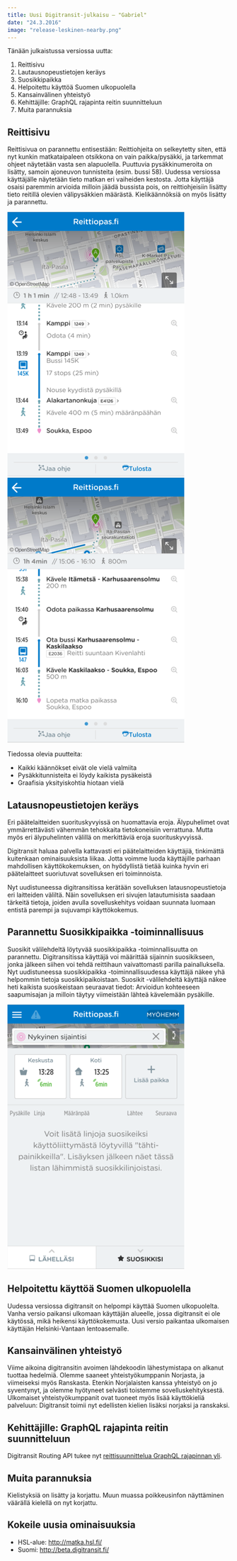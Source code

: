 ```yaml
---
title: Uusi Digitransit-julkaisu – "Gabriel"
date: "24.3.2016"
image: "release-leskinen-nearby.png"
---
```


Tänään julkaistussa versiossa uutta:

1. Reittisivu
2. Lautausnopeustietojen keräys
3. Suosikkipaikka
4. Helpoitettu käyttöä Suomen ulkopuolella
5. Kansainvälinen yhteistyö
6. Kehittäjille: GraphQL rajapinta reitin suunnitteluun
7. Muita parannuksia

## Reittisivu
Reittisivua on parannettu entisestään:
Reittiohjeita on selkeytetty siten,
että nyt kunkin matkataipaleen otsikkona on vain paikka/pysäkki,
ja tarkemmat ohjeet näytetään vasta sen alapuolella.
Puuttuvia pysäkkinumeroita on lisätty, samoin ajoneuvon tunnisteita (esim. bussi 58).
Uudessa versiossa käyttäjälle näytetään tieto matkan eri vaiheiden kestosta.
Jotta käyttäjä osaisi paremmin arvioida milloin jäädä bussista pois,
on reittiohjeisiin lisätty tieto reitillä olevien välipysäkkien määrästä.
Kielikäännöksiä on myös lisätty ja parannettu.

![Uusi reittisivu](release-gabriel-itinerary-page-new.png "Uusi reittisivu")
![Vanha reittisivu](release-gabriel-itinerary-page-old.png "Vanha reittisivu")

Tiedossa olevia puutteita:
- Kaikki käännökset eivät ole vielä valmiita
- Pysäkkitunnisteita ei löydy kaikista pysäkeistä
- Graafisia yksityiskohtia hiotaan vielä

## Latausnopeustietojen keräys
Eri päätelaitteiden suorituskyvyissä on huomattavia eroja.
Älypuhelimet ovat ymmärrettävästi vähemmän tehokkaita tietokoneisiin verrattuna.
Mutta myös eri älypuhelinten välillä on merkittäviä eroja suorituskyvyissä.

Digitransit haluaa palvella kattavasti eri päätelaitteiden käyttäjiä, tinkimättä kuitenkaan
ominaisuuksista liikaa. Jotta voimme luoda käyttäjille parhaan mahdollisen käyttökokemuksen,
on hyödyllistä tietää kuinka hyvin eri päätelaitteet suoriutuvat sovelluksen eri toiminnoista.

Nyt uudistuneessa digitransitissa kerätään sovelluksen latausnopeustietoja eri laitteiden väliltä.
Näin sovelluksen eri sivujen latautumisista saadaan tärkeitä tietoja, joiden avulla sovelluskehitys
voidaan suunnata luomaan entistä parempi ja sujuvampi käyttökokemus.

## Parannettu Suosikkipaikka -toiminnallisuus
Suosikit välilehdeltä löytyvää suosikkipaikka -toiminnallisuutta on parannettu.
Digitransitissa käyttäjä voi määrittää sijainnin suosikikseen, jonka jälkeen
siihen voi tehdä reittihaun vaivattomasti parilla painalluksella. Nyt uudistuneessa
suosikkipaikka -toiminnallisuudessa käyttäjä näkee yhä helpommin tietoja suosikkipaikoistaan.
Suosikit -välilehdeltä käyttäjä näkee heti kaikista suosikeistaan seuraavat tiedot:
Arvioidun kohteeseen saapumisajan ja milloin täytyy viimeistään lähteä kävelemään pysäkille.

![Uusi Suosikkipaikka](release-gabriel-favourite.png "Uusi Suosikkipaikka")

## Helpoitettu käyttöä Suomen ulkopuolella

Uudessa versiossa digitransit on helpompi käyttää Suomen ulkopuolelta. Vanha versio
paikansi ulkomaan käyttäjän alueelle, jossa digitransit ei ole käytössä, mikä heikensi käyttökokemusta.
Uusi versio paikantaa ulkomaisen käyttäjän Helsinki-Vantaan lentoasemalle.

## Kansainvälinen yhteistyö

Viime aikoina digitransitin avoimen lähdekoodin lähestymistapa on alkanut tuottaa hedelmiä. Olemme saaneet
yhteistyökumppanin Norjasta, ja viimeiseksi myös Ranskasta. Etenkin Norjalaisten kanssa yhteistyö on jo
syventynyt, ja olemme hyötyneet selvästi toistemme sovelluskehityksestä.
Ulkomaiset yhteistyökumppanit ovat tuoneet myös lisää käyttökieliä palveluun:
Digitransit toimii nyt edellisten kielien lisäksi norjaksi ja ranskaksi.

## Kehittäjille: GraphQL rajapinta reitin suunnitteluun
Digitransit Routing API tukee nyt [reittisuunnittelua GraphQL rajapinnan yli](/en/developers/services-and-apis/1-routing-api/).

## Muita parannuksia
Kielistyksiä on lisätty ja korjattu. Muun muassa poikkeusinfon näyttäminen väärällä kielellä on nyt korjattu.

## Kokeile uusia ominaisuuksia
- HSL-alue: http://matka.hsl.fi/
- Suomi: http://beta.digitransit.fi/

